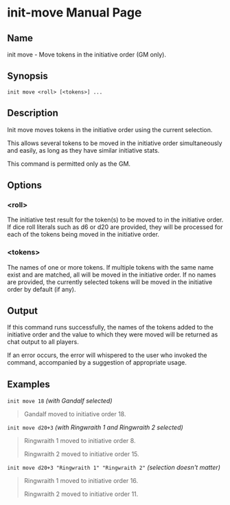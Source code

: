 
# init-move Manual Page

## Name

init move - Move tokens in the initiative order (GM only).

## Synopsis

```
init move <roll> [<tokens>] ...
```

## Description

Init move moves tokens in the initiative order using the current selection.

This allows several tokens to be moved in the initiative order simultaneously and easily, as long as they have similar initiative stats.

This command is permitted only as the GM.

## Options

### \<roll\>
The initiative test result for the token(s) to be moved to in the initiative order. If dice roll literals such as d6 or d20 are provided, they will be processed for each of the tokens being moved in the initiative order.

### \<tokens\>
The names of one or more tokens. If multiple tokens with the same name exist and are matched, all will be moved in the initiative order. If no names are provided, the currently selected tokens will be moved in the initiative order by default (if any).

## Output

If this command runs successfully, the names of the tokens added to the initiative order and the value to which they were moved will be returned as chat output to all players.

If an error occurs, the error will whispered to the user who invoked the command, accompanied by a suggestion of appropriate usage.

## Examples

```init move 18``` *(with Gandalf selected)*

> Gandalf moved to initiative order 18.

```init move d20+3``` *(with Ringwraith 1 and Ringwraith 2 selected)*

> Ringwraith 1 moved to initiative order 8.
>
> Ringwraith 2 moved to initiative order 15.

```init move d20+3 "Ringwraith 1" "Ringwraith 2"``` *(selection doesn't matter)*

> Ringwraith 1 moved to initiative order 16.
>
> Ringwraith 2 moved to initiative order 11.